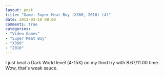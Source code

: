 ```yaml
---
layout: post
title: "Game: Super Meat Boy (X360, 2010) (4)"
date: 2012-03-18 00:00
comments: true
categories:
- "Video Games"
- "Super Meat Boy"
- "X360"
- "2010"
---
```


I just beat a Dark World level (4-15X) on my third try with
8.67/11.00 time. Wow, that's weak sauce.
